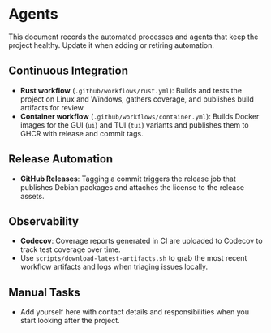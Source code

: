 # Agents

This document records the automated processes and agents that keep the project
healthy. Update it when adding or retiring automation.

## Continuous Integration

- **Rust workflow** (`.github/workflows/rust.yml`): Builds and tests the project on
  Linux and Windows, gathers coverage, and publishes build artifacts for review.
- **Container workflow** (`.github/workflows/container.yml`): Builds Docker images
  for the GUI (`ui`) and TUI (`tui`) variants and publishes them to GHCR with
  release and commit tags.

## Release Automation

- **GitHub Releases**: Tagging a commit triggers the release job that publishes
  Debian packages and attaches the license to the release assets.

## Observability

- **Codecov**: Coverage reports generated in CI are uploaded to Codecov to track
  test coverage over time.
- Use `scripts/download-latest-artifacts.sh` to grab the most recent workflow
  artifacts and logs when triaging issues locally.

## Manual Tasks

- Add yourself here with contact details and responsibilities when you start
  looking after the project.
